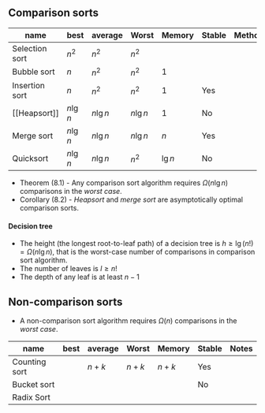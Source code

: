 ## Comparison sorts
 
| name           | best      | average   | Worst     | Memory  | Stable | Method | Notes |
| -------------- | --------- | --------- | --------- | ------- | ------ | ------ | ----- |
| Selection sort | $n^2$     | $n^2$     | $n^2$     |         |        |        |       |
| Bubble sort    | $n$       | $n^2$     | $n^2$     | 1       |        |        |       |
| Insertion sort | $n$       | $n^2$     | $n^2$     | 1       | Yes    |        |       |
| [[Heapsort]]       | $n \lg n$ | $n \lg n$ | $n \lg n$ | 1       | No     |        |       |
| Merge sort     | $n \lg n$ | $n \lg n$ | $n \lg n$ | $n$     | Yes    |        |       |
| Quicksort      | $n \lg n$ | $n \lg n$ | $n^2$     | $\lg n$ | No     |        |       |

- Theorem (8.1) - Any comparison sort algorithm requires $\Omega{(n \lg n)}$ comparisons in the *worst case*. 
- Corollary (8.2) - *Heapsort* and *merge sort* are asymptotically optimal comparison sorts.

#### Decision tree

- The height (the longest root-to-leaf path) of a decision tree is $h\geq{\lg{(n!)}}=\Omega{(n\lg{n})}$, that is the worst-case number of comparisons in comparison sort algorithm.
- The number of leaves is $l\geq{n!}$ 
- The depth of any leaf is at least $n-1$

## Non-comparison sorts

- A non-comparison sort algorithm requires $\Omega{(n)}$ comparisons in the *worst case*.

| name          | best | average | Worst   | Memory  | Stable | Notes |
| ------------- | ---- | ------- | ------- | ------- | ------ | ----- |
| Counting sort |      | $n + k$ | $n + k$ | $n + k$ | Yes    |       |
| Bucket sort   |      |         |         |         | No     |       |
| Radix Sort    |      |         |         |         |        |       |

